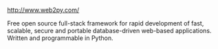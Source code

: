 http://www.web2py.com/

Free open source full-stack framework for rapid development of fast, scalable, secure and portable database-driven web-based applications. Written and programmable in Python.
